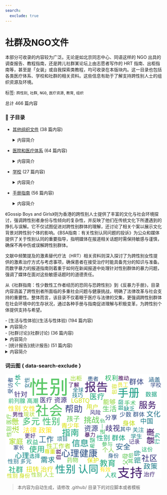 ```yaml
---
search:
  exclude: true
---
```



# 社群及NGO文件

本部分可收录的内容较为广泛。无论是如北京同志中心、同语这样的 NGO 出具的调查报告、教程指南，还是跨儿社群某论坛上由志愿者写作的 HRT 指南、出柜指南等，甚至是「女装」或自我探索类教程，均可收录在本版块内。这一目录也包括各类医疗体系、学校和社群的相关资料。这些信息有助于了解支持跨性别人士的组织资源及环境。


标签: `跨性别`, `社群`, `NGO`, `医疗资源`, `教育`, `组织`


总计 466 篇内容


### 📁 子目录

- [其他组织文件](其他组织文件) (38 篇内容)
  <details><summary>内容简介</summary>

  这一目录包含关于跨性别群体的统计报告和资料指南，旨在提供有效的资源和数据支持，帮助人们更好地理解和关注跨性别群体的需求与现状。
  </details>
- [医院和医疗体系](医院和医疗体系) (64 篇内容)
  <details><summary>内容简介</summary>

  此目录收录了与跨性别相关的医院及医疗体系信息，例如医疗资源、医院政策及医疗经验分享等。这些资料可帮助跨性别者了解医疗服务的可获得性和具体体验。
  </details>
- [学校](学校) (27 篇内容)
  <details><summary>内容简介</summary>

  该目录包含与学校及教育相关的跨性别社群和非政府组织的文件。这些文件可能涵盖学校内的支持资源、跨性别学生的权益保护信息、教育政策的变革等内容，以推动对跨性别群体的理解和接纳。
  </details>
- [手册指南](手册指南) (56 篇内容)
  <details><summary>内容简介</summary>

  该目录下收录的资料主要是关于跨性别医疗照护、法律政策和社会环境的内容，致力于为跨性别群体提供实用信息与支持。，《2022版跨性别医疗照护手册》是一份综合性的指南，为跨性别个体在医疗体系中的经历提供了详细的理解，并涵盖激素治疗、手术选择及法律权益等方面的重要信息。手册通过多位跨性别人士的真实故事，揭示了他们可能面临的现实挑战，借此希望提高医疗界的敏感性和包容性。该手册汇集了多个医疗资源链接，帮助跨性别个体更好地获得所需的支持与服务。

《Gossip Boys and Girls》则为香港的跨性别人士提供了丰富的文化与社会环境探讨，强调跨性别者身份与性倾向的复杂性，并反映了他们在传统文化下所遭遇到的挣扎与误解。它不仅试图促进对跨性别群体的理解，还讨论了相关个案以展示文化背景对跨性别个体的影响。《BSA指南：有关性别认同问题的投诉》为公众和媒体提供了关于性别认同的重要指导，指明媒体在报道相关话题时需保持敏感与谨慎，确保不再中伤或误解跨性别群体。

文献中频繁提及的激素替代疗法（HRT）相关资料则深入探讨了为跨性别女性提供的激素治疗方式与考虑事项，确保患者在接受治疗时能具备充分的知识与准备。而数字暴力的报道指南则着重于如何在新闻报道中处理针对性别群体的暴力问题，强调了媒体在面对这些敏感话题时的道德责任。

从《社群指南：性少数性工作者经历的恐同与恐跨性别》到《反暴力手册》，目录内容涵盖了跨性别者所面临的多重社会问题与健康挑战，明确了法律改革与社会支持的重要性。整体而言，该目录不仅着眼于医疗与法律的交集，更强调跨性别群体在社会环境中的生存状况，通过各种手册与指南促进理解与积极变革，为跨性别个体提供支持与希望。
  </details>
- [生活与性体验](生活与性体验) (194 篇内容)
  <details><summary>内容简介</summary>

  该目录包含关于生活与性体验的多个文件，旨在为跨性别者提供实用的知识与技能，促进性健康与身体认知。文件内容涵盖了肌肉控制、性愉悦技巧、身体认知、心理适应等方面。具体来说，包括PC肌的收缩分解、如何进行会阴按摩、乳首的开发技巧以及伪声与伪娘训练的方法。这些内容不仅帮助跨性别者了解和掌控自己的身体，还提供了一系列实践指导，旨在支持他们的生活质量与性体验。其中还涉及如何理解和参与性愉悦的多样性实践，秉持对个人身体和性别身份的尊重与认同。
  </details>
- [社群讨论](社群讨论) (36 篇内容)
  <details><summary>内容简介</summary>

  该目录包含了与跨性别社群相关的组织和非政府组织（NGO）的信息，包括中国大陆及海外的社群动态和资源。
  </details>
- [统计报告](统计报告) (51 篇内容)
  <details><summary>内容简介</summary>

  本目录包含关于跨性别群体及多元性别相关统计报告和研究的文件，旨在提供深入分析和数据支持，以帮助了解跨性别及多元性别者在各种社会环境下的生活和面临的挑战。，《2012年父母对跨性别青少年的支持影响报告》探讨了家庭支持如何影响跨性别青少年的心理健康和生活满意度，强调了接纳对青少年情绪与社会适应的重要性。《2013年扭转治疗调查报告》深入分析了扭转治疗对同志群体的心理社会影响，强调这种治疗的无效性和潜在危害，引发对该治疗必要性的质疑。《2015年亚太催化剂-北京上海跨性别女性性工作者生活状况调查》和《2016年愛滋病預防項目指標調查報告-男跨女跨性别人士》则着重揭示了跨性别性工作者和男跨女跨性别者面对的法律、医疗和社会支持挑战，尤其在健康服务和生活条件方面的困境。《2017年中国跨性别人口综合调查报告》则是全国性统计调查，旨在通过数据分析促进针对跨性别者权利的社会认识与政策倡导。接下来的报告如《2020年跨性别就业与职场调查报告》和《2021全国跨性别健康调研报告》，聚焦于跨性别者在职场以及健康方面的状况，揭示了就业歧视和医疗服务不足的问题，从而为更包容的社会政策提供建议。《2023年行政院多元性别生活状况调查研究报告》分析了多元性别群体在台湾的生活现状，强调了社会支持的重要性以及对歧视的应对机制。《我想保留天生的模样_美国双性儿童遭受的非医疗必要手术》和《跨性别人士在保安部门遇到的性骚扰》强调了特定人群（如双性儿童和跨性别者）在社会与法律环境中的特定挑战，提出了对改善政策和社会认知的需求。这些报告对理解跨性别与多元性别群体的现状至关重要。
  </details>



### 词云图 { data-search-exclude }

![./社群及NGO文件摘要词云图](abstracts_wordcloud.png)


> 本内容为自动生成，请修改 .github/ 目录下的对应脚本或者模板
